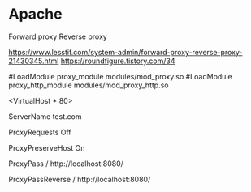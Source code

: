 # Apache
Forward proxy Reverse proxy

https://www.lesstif.com/system-admin/forward-proxy-reverse-proxy-21430345.html
https://roundfigure.tistory.com/34

#LoadModule proxy_module modules/mod_proxy.so
#LoadModule proxy_http_module modules/mod_proxy_http.so

<VirtualHost *:80>

  ServerName test.com
  
  ProxyRequests Off
  
  ProxyPreserveHost On
  
  ProxyPass / http://localhost:8080/
  
  ProxyPassReverse / http://localhost:8080/
  
</VirtualHost>

